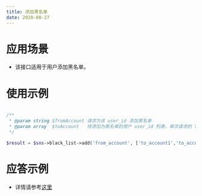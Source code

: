 ```yaml
---
title: 添加黑名单
date: 2020-08-27
---
```


# 应用场景

- 该接口适用于用户添加黑名单。

# 使用示例

```php

/**
 * @param string $fromAccount 请求为该 user_id 添加黑名单
 * @param array  $toAccount   待添加为黑名单的用户 user_id 列表，单次请求的 To_Account 数不得超过1000
 */

$result = $sns->black_list->add('from_account', ['to_account1','to_account2',...]);

```

# 应答示例

- 详情请参考[这里](https://cloud.tencent.com/document/product/269/3718)